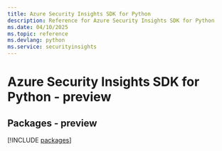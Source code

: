 ```yaml
---
title: Azure Security Insights SDK for Python
description: Reference for Azure Security Insights SDK for Python
ms.date: 04/10/2025
ms.topic: reference
ms.devlang: python
ms.service: securityinsights
---
```

# Azure Security Insights SDK for Python - preview
## Packages - preview
[!INCLUDE [packages](security-insights-index.md)]